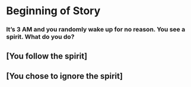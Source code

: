# Beginning of Story
### **It’s 3 AM and you randomly wake up for no reason. You see a spirit. What do you do?**

## [You follow the spirit]
## [You chose to ignore the spirit]


